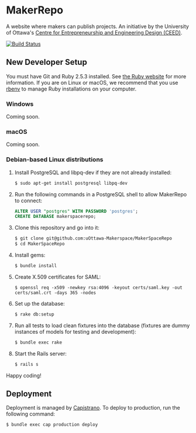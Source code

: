 # MakerRepo
A website where makers can publish projects. An initiative by the University of Ottawa's
[Centre for Entrepreneurship and Engineering Design (CEED)](https://engineering.uottawa.ca/CEED).

[![Build Status](https://travis-ci.com/uOttawa-Makerspace/MakerSpaceRepo.svg?branch=master)](https://travis-ci.com/uOttawa-Makerspace/MakerSpaceRepo)

## New Developer Setup
You must have Git and Ruby 2.5.3 installed. See [the Ruby website](https://www.ruby-lang.org/) for more information.
If you are on Linux or macOS, we recommend that you use [rbenv](https://github.com/rbenv/rbenv) to manage Ruby installations on your computer.

### Windows
Coming soon.

### macOS
Coming soon.

### Debian-based Linux distributions
1. Install PostgreSQL and libpq-dev if they are not already installed:
   ```bash
   $ sudo apt-get install postgresql libpq-dev
   ```

2. Run the following commands in a PostgreSQL shell to allow MakerRepo to connect:
   ```SQL
   ALTER USER "postgres" WITH PASSWORD 'postgres';
   CREATE DATABASE makerspacerepo;
   ```

3. Clone this repository and go into it:
   ```bash
   $ git clone git@github.com:uOttawa-Makerspace/MakerSpaceRepo
   $ cd MakerSpaceRepo
   ```

4. Install gems:
   ```bash
   $ bundle install
   ```
   
5. Create X.509 certificates for SAML:
   ```
   $ openssl req -x509 -newkey rsa:4096 -keyout certs/saml.key -out certs/saml.crt -days 365 -nodes
   ```
   
6. Set up the database:
   ```bash
   $ rake db:setup
   ```
   
7. Run all tests to load clean fixtures into the database (fixtures are dummy instances of models for testing and development):
   ```bash
   $ bundle exec rake
   ```

8. Start the Rails server:
   ```bash
   $ rails s
   ```

Happy coding!

## Deployment
Deployment is managed by [Capistrano](https://github.com/capistrano/capistrano). To deploy to production, run the following command:
```bash
$ bundle exec cap production deploy
```
